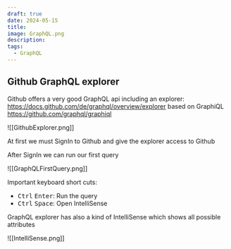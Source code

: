 ```yaml
---
draft: true
date: 2024-05-15
title: 
image: GraphQL.png
description: 
tags:
  - GraphQL
---
```


## Github GraphQL explorer

Github offers a very good GraphQL api including an explorer: <https://docs.github.com/de/graphql/overview/explorer> based on GraphiQL <https://github.com/graphql/graphiql>

![[GithubExplorer.png]]

At first we must SignIn to Github and give the explorer access to Github

After SignIn we can run our first query

![[GraphQLFirstQuery.png]]

Important keyboard short cuts:

- <kbd>Ctrl</kbd> <kbd>Enter</kbd>: Run the query
- <kbd>Ctrl</kbd> <kbd>Space</kbd>: Open IntelliSense

GraphQL explorer has also a kind of IntelliSense which shows all possible attributes

![[IntelliSense.png]]